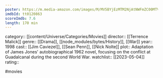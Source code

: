 ```yaml
---
poster: https://m.media-amazon.com/images/M/MV5BYjEzMTM2NjAtNWFmZC00MTVlLTgyMmQtMGQyNTFjZDk5N2NmXkEyXkFqcGdeQXVyNzQ1ODk3MTQ@._V1_SX300.jpg
imdbId: tt0120863
scoreImdb: 7.6
length: 170 min
---
```


category:: [[content/Universe/Categories/Movies]]
director:: [[Terrence Malick]]
genre:: [[Drama]], [[node_modules/bytes/History]], [[War]]
year:: 1998
cast:: [[Jim Caviezel]], [[Sean Penn]], [[Nick Nolte]]
plot:: Adaptation of James Jones' autobiographical 1962 novel, focusing on the conflict at Guadalcanal during the second World War.
watchlist:: [[2023-05-04]]
rating::

#movies 

